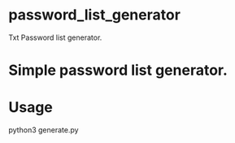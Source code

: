 # password_list_generator
Txt Password list generator.


# Simple password list generator.

# Usage

python3 generate.py
